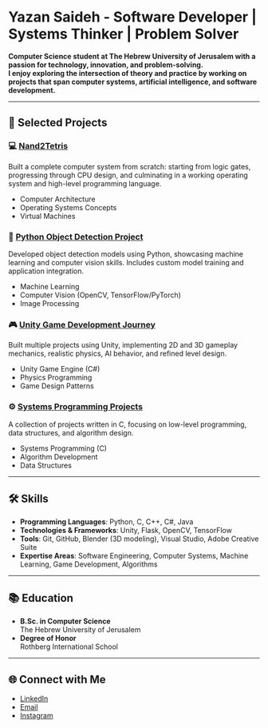 # Yazan Saideh - Software Developer | Systems Thinker | Problem Solver

**Computer Science student at The Hebrew University of Jerusalem with a passion for technology, innovation, and problem-solving.  
I enjoy exploring the intersection of theory and practice by working on projects that span computer systems, artificial intelligence, and software development.**

---

## 🚀 Selected Projects

### 💻 [Nand2Tetris](https://github.com/yazan-saideh/Nand2Tetris)
Built a complete computer system from scratch: starting from logic gates, progressing through CPU design, and culminating in a working operating system and high-level programming language.

- Computer Architecture
- Operating Systems Concepts
- Virtual Machines

### 🧠 [Python Object Detection Project](https://github.com/yazan-saideh/Python_Project)
Developed object detection models using Python, showcasing machine learning and computer vision skills. Includes custom model training and application integration.

- Machine Learning
- Computer Vision (OpenCV, TensorFlow/PyTorch)
- Image Processing

### 🎮 [Unity Game Development Journey](https://github.com/yazan-saideh/Unity_Game_Development_journey)
Built multiple projects using Unity, implementing 2D and 3D gameplay mechanics, realistic physics, AI behavior, and refined level design.

- Unity Game Engine (C#)
- Physics Programming
- Game Design Patterns

### ⚙️ [Systems Programming Projects](https://github.com/yazan-saideh/C-Projects)
A collection of projects written in C, focusing on low-level programming, data structures, and algorithm design.

- Systems Programming (C)
- Algorithm Development
- Data Structures

---

## 🛠️ Skills

- **Programming Languages**: Python, C, C++, C#, Java
- **Technologies & Frameworks**: Unity, Flask, OpenCV, TensorFlow
- **Tools**: Git, GitHub, Blender (3D modeling), Visual Studio, Adobe Creative Suite
- **Expertise Areas**: Software Engineering, Computer Systems, Machine Learning, Game Development, Algorithms

---

## 📚 Education

- **B.Sc. in Computer Science**  
  The Hebrew University of Jerusalem  
- **Degree of Honor**  
  Rothberg International School

---

## 🌐 Connect with Me

- [LinkedIn](https://www.linkedin.com/in/yazan-saideh-26ba982ba/)
- [Email](mailto:yazan.saideh11@gmail.com)
- [Instagram](https://www.instagram.com/yazandev/)
